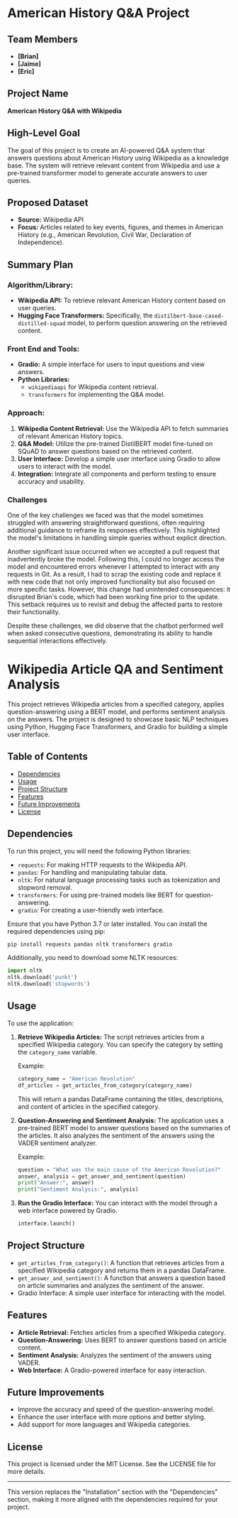 # **American History Q&A Project**

## **Team Members**
- **[Brian]**
- **[Jaime]**
- **[Eric]**

## **Project Name**
**American History Q&A with Wikipedia**

## **High-Level Goal**
The goal of this project is to create an AI-powered Q&A system that answers questions about American History using Wikipedia as a knowledge base. The system will retrieve relevant content from Wikipedia and use a pre-trained transformer model to generate accurate answers to user queries.

## **Proposed Dataset**
- **Source:** Wikipedia API  
- **Focus:** Articles related to key events, figures, and themes in American History (e.g., American Revolution, Civil War, Declaration of Independence).

## **Summary Plan**

### **Algorithm/Library:**
- **Wikipedia API:** To retrieve relevant American History content based on user queries.
- **Hugging Face Transformers:** Specifically, the `distilbert-base-cased-distilled-squad` model, to perform question answering on the retrieved content.
  
### **Front End and Tools:**
- **Gradio:** A simple interface for users to input questions and view answers.
- **Python Libraries:** 
  - `wikipediaapi` for Wikipedia content retrieval.
  - `transformers` for implementing the Q&A model.
  
### **Approach:**
1. **Wikipedia Content Retrieval:** Use the Wikipedia API to fetch summaries of relevant American History topics.
2. **Q&A Model:** Utilize the pre-trained DistilBERT model fine-tuned on SQuAD to answer questions based on the retrieved content.
3. **User Interface:** Develop a simple user interface using Gradio to allow users to interact with the model.
4. **Integration:** Integrate all components and perform testing to ensure accuracy and usability.

### **Challenges** 
One of the key challenges we faced was that the model sometimes struggled with answering straightforward questions, often requiring additional guidance to reframe its responses effectively. This highlighted the model's limitations in handling simple queries without explicit direction.

Another significant issue occurred when we accepted a pull request that inadvertently broke the model. Following this, I could no longer access the model and encountered errors whenever I attempted to interact with any requests in Git. As a result, I had to scrap the existing code and replace it with new code that not only improved functionality but also focused on more specific tasks. However, this change had unintended consequences: it disrupted Brian's code, which had been working fine prior to the update. This setback requires us to revisit and debug the affected parts to restore their functionality.

Despite these challenges, we did observe that the chatbot performed well when asked consecutive questions, demonstrating its ability to handle sequential interactions effectively.

# Wikipedia Article QA and Sentiment Analysis

This project retrieves Wikipedia articles from a specified category, applies question-answering using a BERT model, and performs sentiment analysis on the answers. The project is designed to showcase basic NLP techniques using Python, Hugging Face Transformers, and Gradio for building a simple user interface.

## Table of Contents

- [Dependencies](#dependencies)
- [Usage](#usage)
- [Project Structure](#project-structure)
- [Features](#features)
- [Future Improvements](#future-improvements)
- [License](#license)

## Dependencies

To run this project, you will need the following Python libraries:

- `requests`: For making HTTP requests to the Wikipedia API.
- `pandas`: For handling and manipulating tabular data.
- `nltk`: For natural language processing tasks such as tokenization and stopword removal.
- `transformers`: For using pre-trained models like BERT for question-answering.
- `gradio`: For creating a user-friendly web interface.

Ensure that you have Python 3.7 or later installed. You can install the required dependencies using pip:

```bash
pip install requests pandas nltk transformers gradio
```

Additionally, you need to download some NLTK resources:

```python
import nltk
nltk.download('punkt')
nltk.download('stopwords')
```

## Usage

To use the application:

1. **Retrieve Wikipedia Articles:**
   The script retrieves articles from a specified Wikipedia category. You can specify the category by setting the `category_name` variable.

   Example:
   ```python
   category_name = "American Revolution"
   df_articles = get_articles_from_category(category_name)
   ```

   This will return a pandas DataFrame containing the titles, descriptions, and content of articles in the specified category.

2. **Question-Answering and Sentiment Analysis:**
   The application uses a pre-trained BERT model to answer questions based on the summaries of the articles. It also analyzes the sentiment of the answers using the VADER sentiment analyzer.

   Example:
   ```python
   question = "What was the main cause of the American Revolution?"
   answer, analysis = get_answer_and_sentiment(question)
   print("Answer:", answer)
   print("Sentiment Analysis:", analysis)
   ```

3. **Run the Gradio Interface:**
   You can interact with the model through a web interface powered by Gradio.
   ```python
   interface.launch()
   ```

## Project Structure

- `get_articles_from_category()`: A function that retrieves articles from a specified Wikipedia category and returns them in a pandas DataFrame.
- `get_answer_and_sentiment()`: A function that answers a question based on article summaries and analyzes the sentiment of the answer.
- Gradio Interface: A simple user interface for interacting with the model.

## Features

- **Article Retrieval:** Fetches articles from a specified Wikipedia category.
- **Question-Answering:** Uses BERT to answer questions based on article content.
- **Sentiment Analysis:** Analyzes the sentiment of the answers using VADER.
- **Web Interface:** A Gradio-powered interface for easy interaction.

## Future Improvements

- Improve the accuracy and speed of the question-answering model.
- Enhance the user interface with more options and better styling.
- Add support for more languages and Wikipedia categories.

## License

This project is licensed under the MIT License. See the LICENSE file for more details.

---

This version replaces the "Installation" section with the "Dependencies" section, making it more aligned with the dependencies required for your project.
